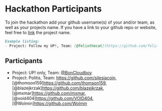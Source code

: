 # Hackathon Participants

To join the hackathon add your github username(s) of your and/or team, as well as your projects name.
If you have a link to your github repo or website, feel free to [link](#link) the project name.

```md
Example listing:
- Project: Follow my UP!, Team: [@felixthecat](https://github.com/felixthecat), ...
```

## Participants

- Project: UP! only, Team: [@BonCloudboy](https://github.com/BonCloudboy)
- Project: Politis, Team: https://github.com/silesiacoin, [@thomson159]https://github.com/thomson159, [@blazejkrzak]https://github.com/blazejkrzak, [@mxmar]https://github.com/mxmar, [@void404]https://github.com/VOID404, [@Wolmin]https://github.com/Wolmin  
